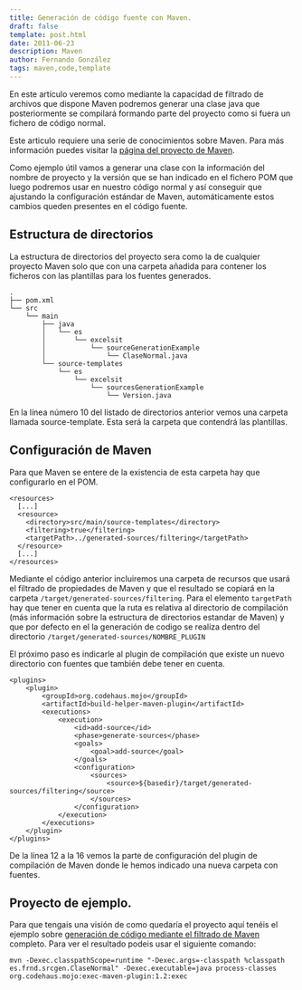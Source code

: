 ```yaml
---
title: Generación de código fuente con Maven.
draft: false
template: post.html
date: 2011-06-23
description: Maven
author: Fernando González
tags: maven,code,template
---
```


En este artículo veremos como mediante la capacidad de filtrado de archivos que dispone Maven podremos generar una clase java que posteriormente se compilará formando parte del proyecto como si fuera un fichero de código normal.

Este articulo requiere una serie de conocimientos sobre Maven. Para más información puedes visitar la [página del proyecto de Maven](http://maven.apache.org/).

Como ejemplo útil vamos a generar una clase con la información del nombre de proyecto y la versión que se han indicado en el fichero POM que luego podremos usar en nuestro código normal y así conseguir que ajustando la configuración
estándar de Maven, automáticamente estos cambios queden presentes en el código fuente.

## Estructura de directorios

La estructura de directorios del proyecto sera como la de cualquier proyecto Maven solo que con una carpeta añadida para contener los ficheros con las plantillas para los fuentes generados.

    .
    ├── pom.xml
    └── src
        └── main
            ├── java
            │   └── es
            │       └── excelsit
            │           └── sourceGenerationExample
            │               └── ClaseNormal.java
            └── source-templates
                └── es
                    └── excelsit
                        └── sourcesGenerationExample
                            └── Version.java

En la línea número 10 del listado de directorios anterior vemos una carpeta llamada source-template. Esta será la carpeta que contendrá las plantillas.

## Configuración de Maven

Para que Maven se entere de la existencia de esta carpeta hay que configurarlo en el POM.

    <resources>
      [...]
      <resource>
        <directory>src/main/source-templates</directory>
        <filtering>true</filtering>
        <targetPath>../generated-sources/filtering</targetPath>
      </resource>
      [...]
    </resources>

Mediante el código anterior incluiremos una carpeta de recursos que usará el filtrado de propiedades de Maven y que el resultado se copiará en la carpeta `/target/generated-sources/filtering`. Para el elemento `targetPath` hay que tener en cuenta que la ruta es relativa al directorio de compilación (más información sobre la estructura de directorios estandar de Maven) y que por defecto en el la generación de codigo se realiza dentro del directorio `/target/generated-sources/NOMBRE_PLUGIN`

El próximo paso es indicarle al plugin de compilación que existe un nuevo directorio con fuentes que también debe tener en cuenta.

```
<plugins>
    <plugin>
        <groupId>org.codehaus.mojo</groupId>
        <artifactId>build-helper-maven-plugin</artifactId>
        <executions>
            <execution>
                <id>add-source</id>
                <phase>generate-sources</phase>
                <goals>
                    <goal>add-source</goal>
                </goals>
                <configuration>
                    <sources>
                        <source>${basedir}/target/generated-sources/filtering</source>
                    </sources>
                </configuration>
            </execution>
        </executions>
    </plugin>
</plugins>
```

De la línea 12 a la 16 vemos la parte de configuración del plugin de compilación de Maven donde le hemos indicado una nueva carpeta con fuentes.

## Proyecto de ejemplo.

Para que tengais una visión de como quedaría el proyecto aquí tenéis el ejemplo sobre [generación de código mediante el filtrado de Maven](/uploads/2011/06/23/srcgen.zip) completo. Para ver el resultado podeis usar el siguiente comando:

    mvn -Dexec.classpathScope=runtime "-Dexec.args=-classpath %classpath es.frnd.srcgen.ClaseNormal" -Dexec.executable=java process-classes org.codehaus.mojo:exec-maven-plugin:1.2:exec
